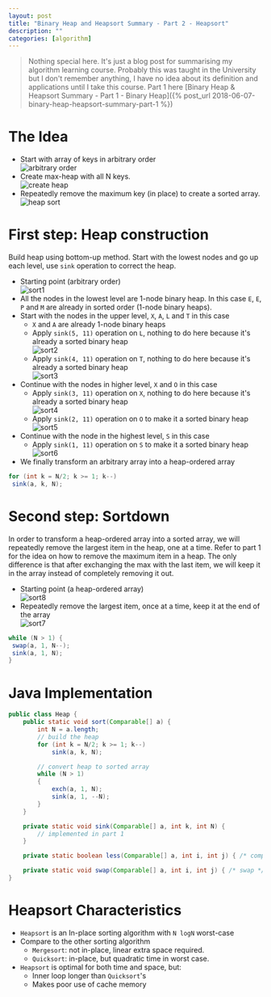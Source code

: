 ```yaml
---
layout: post
title: "Binary Heap and Heapsort Summary - Part 2 - Heapsort"
description: ""
categories: [algorithm]
---
```


> Nothing special here. It's just a blog post for summarising my algorithm learning course. Probably
> this was taught in the University but I don't remember anything, I have no idea about its
> definition and applications until I take this course.
> Part 1 here [Binary Heap & Heapsort Summary - Part 1 - Binary Heap]({% post_url 2018-06-07-binary-heap-heapsort-summary-part-1 %})

# The Idea

- Start with array of keys in arbitrary order  
![arbitrary order](/files/2018-06-05-binary-heap-heapsort-summary-part-2/heapsort1.png)
- Create max-heap with all N keys.  
![create heap](/files/2018-06-05-binary-heap-heapsort-summary-part-2/heapsort2.png)
- Repeatedly remove the maximum key (in place) to create a sorted array.  
![heap sort](/files/2018-06-05-binary-heap-heapsort-summary-part-2/heapsort3.png)

<!-- more -->

# First step: Heap construction

Build heap using bottom-up method. Start with the lowest nodes and go up each level, use `sink`
operation to correct the heap.

- Starting point (arbitrary order)  
![sort1](/files/2018-06-05-binary-heap-heapsort-summary-part-2/sort1.png)
- All the nodes in the lowest level are 1-node binary heap. In this case `E`, `E`, `P` and `M` are
already in sorted order (1-node binary heaps).
- Start with the nodes in the upper level, `X`, `A`, `L` and `T` in this case
  - `X` and `A` are already 1-node binary heaps
  - Apply `sink(5, 11)` operation on `L`, nothing to do here because it's already a sorted binary
  heap  
  ![sort2](/files/2018-06-05-binary-heap-heapsort-summary-part-2/sort2.png)
  - Apply `sink(4, 11)` operation on `T`, nothing to do here because it's already a sorted binary
  heap  
  ![sort3](/files/2018-06-05-binary-heap-heapsort-summary-part-2/sort3.png)
- Continue with the nodes in higher level, `X` and `O` in this case
  - Apply `sink(3, 11)` operation on `X`, nothing to do here because it's already a sorted binary
  heap  
  ![sort4](/files/2018-06-05-binary-heap-heapsort-summary-part-2/sort4.png)
  - Apply `sink(2, 11)` operation on `O` to make it a sorted binary heap  
  ![sort5](/files/2018-06-05-binary-heap-heapsort-summary-part-2/sort5.png)
- Continue with the node in the highest level, `S` in this case
  - Apply `sink(1, 11)` operation on `S` to make it a sorted binary heap  
  ![sort6](/files/2018-06-05-binary-heap-heapsort-summary-part-2/sort6.png)
- We finally transform an arbitrary array into a heap-ordered array

```java
for (int k = N/2; k >= 1; k--)
 sink(a, k, N);
```

# Second step: Sortdown

In order to transform a heap-ordered array into a sorted array, we will repeatedly remove the
largest item in the heap, one at a time. Refer to part 1 for the idea on how to remove the maximum
item in a heap. The only difference is that after exchanging the max with the last item, we will
keep it in the array instead of completely removing it out.

- Starting point (a heap-ordered array)  
![sort8](/files/2018-06-05-binary-heap-heapsort-summary-part-2/sort8.png)
- Repeatedly remove the largest item, once at a time, keep it at the end of the array  
![sort7](/files/2018-06-05-binary-heap-heapsort-summary-part-2/sort7.png)

```java
while (N > 1) {
 swap(a, 1, N--);
 sink(a, 1, N);
}
```

# Java Implementation

```java
public class Heap {
    public static void sort(Comparable[] a) {
        int N = a.length;
        // build the heap
        for (int k = N/2; k >= 1; k--)
            sink(a, k, N);

        // convert heap to sorted array
        while (N > 1)
        {
            exch(a, 1, N);
            sink(a, 1, --N);
        }
    }

    private static void sink(Comparable[] a, int k, int N) {
        // implemented in part 1
    }

    private static boolean less(Comparable[] a, int i, int j) { /* compare */ }

    private static void swap(Comparable[] a, int i, int j) { /* swap */ }
}
```

# Heapsort Characteristics

- `Heapsort` is an In-place sorting algorithm with `N logN` worst-case
- Compare to the other sorting algorithm
  - `Mergesort`: not in-place, linear extra space required.
  - `Quicksort`: in-place, but quadratic time in worst case.
- `Heapsort` is optimal for both time and space, but:
  - Inner loop longer than `Quicksort`'s
  - Makes poor use of cache memory

